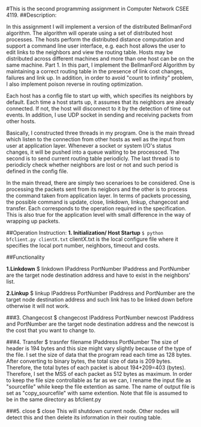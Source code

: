 #This is the second programming assignment in Computer Network CSEE 4119. 
##Description:

In this assignment  I will implement a version of the distributed Bellman­Ford algorithm. The algorithm will operate using a set of distributed host processes. The hosts perform the distributed distance computation and support a command line user interface, e.g. each host allows the user to edit links to the neighbors and view the routing table. Hosts may be distributed across different machines and more than one host can be on the same machine.
Part 1.
​In this part, I implement the BellmanFord Algorithm by maintaining a correct routing table in the presence of link cost changes, failures and link up. In addition, in order to avoid "count to infinity" problem, I also implement poison reverse in routing optimization. 

Each host has a config file to start up with, which specifies its neighbors by default. Each time a host starts up, it assumes that its neighbors are already connected. If not, the host will disconnect to it by the detection of time out events. In addition, I use UDP socket in sending and receiving packets from other hosts. 

Basically, I constructed three threads in my program. One is the main thread which listen to the connection from other hosts as well as the input from user at application layer. Whenever a socket or system I/O's status changes, it will be pushed into a queue waiting to be processced.  The second is to send current routing table periodicly. The last thread is to periodicly check whether neighbors are lost or not and such period is defined in the config file. 

In the main thread, there are simply two scenarioes to be considered. One is processing the packets sent from its neigbors and the other is to process the command taken from application layer. In terms of packets processing, the possible command is update, close, linkdown, linkup, changecost and transfer. Each corresponds to the operation required in the specification. This is also true for the application level with small difference in the way of wrapping up packets. 


##Operation Instruction:
**1. Initialization/ Host Startup**
```$ python bfclient.py clientX.txt```
clientX.txt is the local configure file where it specifies the local port number, neighbors, timeout and costs.

##Functionality 	

**1.Linkdown**
$ linkdown IPaddress PortNumber
IPaddress and PortNumber are the target node destination address and have to exist in the neighbors' list. 

**2.Linkup**
$ linkup IPaddress PortNumber
IPaddress and PortNumber are the target node destination address and such link has to be linked down before otherwise it will not work.

###3. Changecost
$ changecost IPaddress PortNumber newcost
IPaddress and PortNumber are the target node destination address and the newcost is the cost that you want to change to. 

###4. Transfer
$ trasnfer filename IPaddress PortNumber
The size of header is 194 bytes and this size might vary slightly because of the type of the file. I set the size of data that the program read each time as 128 bytes. After converting to binary bytes, the total size of data is 209 bytes. Therefore, the total bytes of each packet is about 194+209=403 (bytes). Therefore, I set the MSS of each packet as 512 bytes as maximum. In order to keep the file size controllable as far as we can, I rename the input file as "sourcefile" while keep the file extention as same. The name of output file is set as "copy_sourcefile" with same extention. Note that file is assumed to be in the same directory as bfclient.py

###5. close
$ close
This will shutdown current node. Other nodes will detect this and then delete its information in their routing table.



